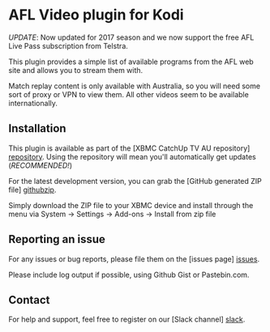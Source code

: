 AFL Video plugin for Kodi
=========================

*UPDATE*: Now updated for 2017 season and we now support the free AFL Live Pass
subscription from Telstra.

This plugin provides a simple list of available programs from the AFL web site
and allows you to stream them with.

Match replay content is only available with Australia, so you will need some
sort of proxy or VPN to view them. All other videos seem to be available 
internationally.

Installation
------------
This plugin is available as part of the [XBMC CatchUp TV AU repository] [repository].
Using the repository will mean you'll automatically get updates (*RECOMMENDED!*)

For the latest development version, you can grab the [GitHub generated ZIP file] [githubzip].

Simply download the ZIP file to your XBMC device and install through the menu via
System -> Settings -> Add-ons -> Install from zip file

Reporting an issue
------------------

For any issues or bug reports, please file them on the [issues page] [issues].

Please include log output if possible, using Github Gist or Pastebin.com.

Contact
-------
For help and support, feel free to register on our [Slack channel] [slack].

[repository]: https://github.com/xbmc-catchuptv-au/repo
[download]: https://github.com/xbmc-catchuptv-au/repo/tree/master/plugin.video.afl-video
[githubzip]: https://github.com/andybotting/xbmc-addon-afl-video/archive/master.zip
[issues]: https://github.com/andybotting/xbmc-addon-afl-video/issues
[slack]: http://slack-invite.aussieaddons.com/


